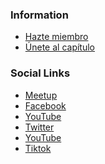 <!--### Chapter Information
* Chapter Region-->

### Information
* [Hazte miembro](https://www.owasp.org/index.php/Membership)
* [Únete al capítulo](https://groups.google.com/a/owasp.org)

### Social Links
* [Meetup](https://www.meetup.com)
* [Facebook](https://www.facebook.com/profile.php?id=100085296677988)
* [YouTube](https://youtube.com/channel/UCOQRgcOQ-AOQh1F-2-BrAAA)
* [Twitter](https://twitter.com/owasp_cdmx?t=Y2EhrThcvl_Cb3sGMs2zjQ&s=09)
* [YouTube](https://youtube.com/channel/UCOQRgcOQ-AOQh1F-2-BrAAA)
* [Tiktok](https://www.tiktok.com/@owasp_cdmx?_t=8VSdcgCqrgc&_r=1)
